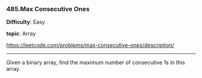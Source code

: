 ### 485.Max Consecutive Ones

**Difficulty**: Easy

**topic**: Array

https://leetcode.com/problems/max-consecutive-ones/description/

***

Given a binary array, find the maximum number of consecutive 1s in this array.